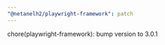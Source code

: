 ```yaml
---
"@netanelh2/playwright-framework": patch
---
```


chore(playwright-framework): bump version to 3.0.1
